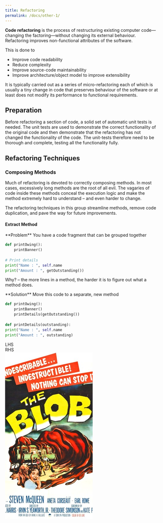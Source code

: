 ```yaml
---
title: Refactoring
permalink: /docs/other-1/
---
```


**Code refactoring** is the process of restructuring existing computer code—changing the factoring—without changing its external behaviour. Refactoring improves non-functional attributes of the software.  

This is done to 
* Improve code readability
* Reduce complexity
* Improve source-code maintainability
* Improve architecture/object model to improve extensibility

It is typically carried out as a series of micro-refactoring each of which is usually a tiny change in code that preserves behaviour of the software or at least does not modify its performance to functional requirements.  

## Preparation
Before refactoring a section of code, a solid set of automatic unit tests is needed. The unit tests are used to demonstrate the correct functionality of the original code and then demonstrate that the refactoring has not changed the functionality of the code. The unit-tests therefore need to be thorough and complete, testing all the functionality fully.  

## Refactoring Techniques

### Composing Methods
Much of refactoring is devoted to correctly composing methods. In most cases, excessively long methods are the root of all evil. The vagaries of code inside these methods conceal the execution logic and make the method extremely hard to understand – and even harder to change.  

The refactoring techniques in this group streamline methods, remove code duplication, and pave the way for future improvements.  

#### Extract Method
<div class="row">
<div class="column" markdown="1">
**Problem**  
You have a code fragment that can be grouped together  

```python
def printOwing():
    printBanner()

# Print details
print("Name : ", self.name
print("Amount : ", getOutstanding())
```
Why? – the more lines in a method, the harder it is to figure out what a method does.  
</div>
<div class="column"  markdown="1">
**Solution**  
Move this code to a separate, new method

```python
def printOwing():
    printBanner()
    printDetails(getOutstanding())

def printDetails(outstanding):
print("Name : ", self.name
print("Amount : ", outstanding)
```  
</div>
</div>









<div class="row">
<div class="column" markdown=1>
LHS
</div>
<div class="column" markdown=1>
RHS
</div>
</div>

<img src="/assets/img/other/blob.jpg" alt="The Blob!">


